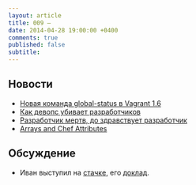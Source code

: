 ```yaml
---
layout: article
title: 009 — 
date: 2014-04-28 19:00:00 +0400
comments: true
published: false
subtitle: 
---
```


## Новости
* [Новая команда global-status в Vagrant 1.6](http://www.vagrantup.com/blog/feature-preview-vagrant-1-6-global-status.html)
* [Как девопс убивает разработчиков](http://jeffknupp.com/blog/2014/04/15/how-devops-is-killing-the-developer/)
* [Разработчик мертв, до здравствует разработчик](http://www.paperplanes.de/2014/4/17/the-developer-is-dead.html)
* [Arrays and Chef Attributes](https://coderanger.net/2013/06/arrays-and-chef/)

## Обсуждение

* Иван выступил на [стачкe](http://nastachku.ru/), его [доклад](http://www.slideshare.net/evtuhovich/nastachku-33507860).
